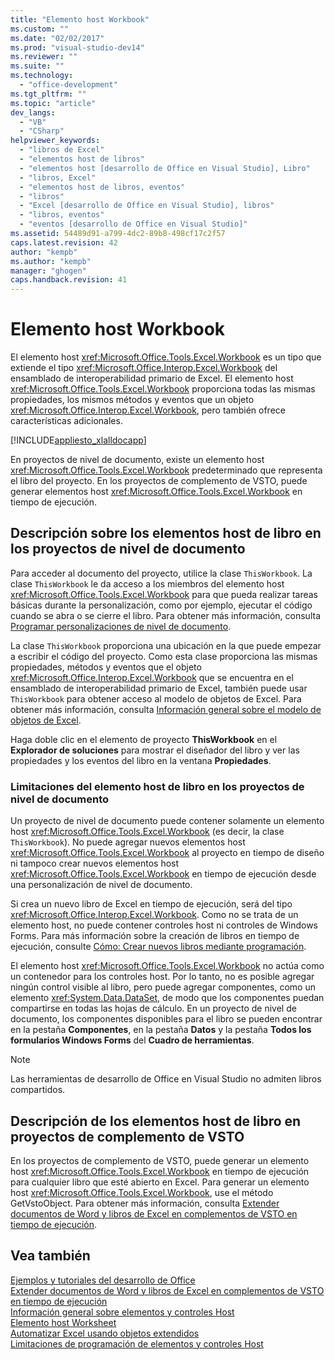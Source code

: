 ```yaml
---
title: "Elemento host Workbook"
ms.custom: ""
ms.date: "02/02/2017"
ms.prod: "visual-studio-dev14"
ms.reviewer: ""
ms.suite: ""
ms.technology: 
  - "office-development"
ms.tgt_pltfrm: ""
ms.topic: "article"
dev_langs: 
  - "VB"
  - "CSharp"
helpviewer_keywords: 
  - "libros de Excel"
  - "elementos host de libros"
  - "elementos host [desarrollo de Office en Visual Studio], Libro"
  - "libros, Excel"
  - "elementos host de libros, eventos"
  - "libros"
  - "Excel [desarrollo de Office en Visual Studio], libros"
  - "libros, eventos"
  - "eventos [desarrollo de Office en Visual Studio]"
ms.assetid: 54489d91-a799-4dc2-89b8-498cf17c2f57
caps.latest.revision: 42
author: "kempb"
ms.author: "kempb"
manager: "ghogen"
caps.handback.revision: 41
---
```

# Elemento host Workbook
  El elemento host <xref:Microsoft.Office.Tools.Excel.Workbook> es un tipo que extiende el tipo <xref:Microsoft.Office.Interop.Excel.Workbook> del ensamblado de interoperabilidad primario de Excel. El elemento host <xref:Microsoft.Office.Tools.Excel.Workbook> proporciona todas las mismas propiedades, los mismos métodos y eventos que un objeto <xref:Microsoft.Office.Interop.Excel.Workbook>, pero también ofrece características adicionales.  
  
 [!INCLUDE[appliesto_xlalldocapp](../vsto/includes/appliesto-xlalldocapp-md.md)]  
  
 En proyectos de nivel de documento, existe un elemento host <xref:Microsoft.Office.Tools.Excel.Workbook> predeterminado que representa el libro del proyecto. En los proyectos de complemento de VSTO, puede generar elementos host <xref:Microsoft.Office.Tools.Excel.Workbook> en tiempo de ejecución.  
  
## Descripción sobre los elementos host de libro en los proyectos de nivel de documento  
 Para acceder al documento del proyecto, utilice la clase `ThisWorkbook`. La clase `ThisWorkbook` le da acceso a los miembros del elemento host <xref:Microsoft.Office.Tools.Excel.Workbook> para que pueda realizar tareas básicas durante la personalización, como por ejemplo, ejecutar el código cuando se abra o se cierre el libro. Para obtener más información, consulta [Programar personalizaciones de nivel de documento](../vsto/programming-document-level-customizations.md).  
  
 La clase `ThisWorkbook` proporciona una ubicación en la que puede empezar a escribir el código del proyecto. Como esta clase proporciona las mismas propiedades, métodos y eventos que el objeto <xref:Microsoft.Office.Interop.Excel.Workbook> que se encuentra en el ensamblado de interoperabilidad primario de Excel, también puede usar `ThisWorkbook` para obtener acceso al modelo de objetos de Excel. Para obtener más información, consulta [Información general sobre el modelo de objetos de Excel](../vsto/excel-object-model-overview.md).  
  
 Haga doble clic en el elemento de proyecto **ThisWorkbook** en el **Explorador de soluciones** para mostrar el diseñador del libro y ver las propiedades y los eventos del libro en la ventana **Propiedades**.  
  
### Limitaciones del elemento host de libro en los proyectos de nivel de documento  
 Un proyecto de nivel de documento puede contener solamente un elemento host <xref:Microsoft.Office.Tools.Excel.Workbook> \(es decir, la clase `ThisWorkbook`\). No puede agregar nuevos elementos host <xref:Microsoft.Office.Tools.Excel.Workbook> al proyecto en tiempo de diseño ni tampoco crear nuevos elementos host <xref:Microsoft.Office.Tools.Excel.Workbook> en tiempo de ejecución desde una personalización de nivel de documento.  
  
 Si crea un nuevo libro de Excel en tiempo de ejecución, será del tipo <xref:Microsoft.Office.Interop.Excel.Workbook>. Como no se trata de un elemento host, no puede contener controles host ni controles de Windows Forms. Para más información sobre la creación de libros en tiempo de ejecución, consulte [Cómo: Crear nuevos libros mediante programación](../vsto/how-to-programmatically-create-new-workbooks.md).  
  
 El elemento host <xref:Microsoft.Office.Tools.Excel.Workbook> no actúa como un contenedor para los controles host. Por lo tanto, no es posible agregar ningún control visible al libro, pero puede agregar componentes, como un elemento <xref:System.Data.DataSet>, de modo que los componentes puedan compartirse en todas las hojas de cálculo. En un proyecto de nivel de documento, los componentes disponibles para el libro se pueden encontrar en la pestaña **Componentes**, en la pestaña **Datos** y la pestaña **Todos los formularios Windows Forms** del **Cuadro de herramientas**.  
  
> [!NOTE]  
>  Las herramientas de desarrollo de Office en Visual Studio no admiten libros compartidos.  
  
## Descripción de los elementos host de libro en proyectos de complemento de VSTO  
 En los proyectos de complemento de VSTO, puede generar un elemento host <xref:Microsoft.Office.Tools.Excel.Workbook> en tiempo de ejecución para cualquier libro que esté abierto en Excel. Para generar un elemento host <xref:Microsoft.Office.Tools.Excel.Workbook>, use el método GetVstoObject. Para obtener más información, consulta [Extender documentos de Word y libros de Excel en complementos de VSTO en tiempo de ejecución](../vsto/extending-word-documents-and-excel-workbooks-in-vsto-add-ins-at-run-time.md).  
  
## Vea también  
 [Ejemplos y tutoriales del desarrollo de Office](../vsto/office-development-samples-and-walkthroughs.md)   
 [Extender documentos de Word y libros de Excel en complementos de VSTO en tiempo de ejecución](../vsto/extending-word-documents-and-excel-workbooks-in-vsto-add-ins-at-run-time.md)   
 [Información general sobre elementos y controles Host](../vsto/host-items-and-host-controls-overview.md)   
 [Elemento host Worksheet](../vsto/worksheet-host-item.md)   
 [Automatizar Excel usando objetos extendidos](../vsto/automating-excel-by-using-extended-objects.md)   
 [Limitaciones de programación de elementos y controles Host](../vsto/programmatic-limitations-of-host-items-and-host-controls.md)  
  
  